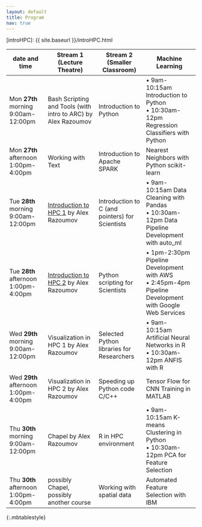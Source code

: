 ```yaml
---
layout: default
title: Program
nav: true
---
```


[introHPC]: {{ site.baseurl }}/introHPC.html

| date and time | Stream 1 (Lecture Theatre) | Stream 2 (Smaller Classroom) | Machine Learning |
| ------------- | --------------- | ----------------- | ----------------- |
| Mon **27th** morning 9:00am-12:00pm | Bash Scripting and Tools (with intro to ARC) by Alex Razoumov | Introduction to Python | • 9am-10:15am Introduction to Python <br> • 10:30am-12pm Regression Classifiers with Python  |
| Mon **27th** afternoon 1:00pm-4:00pm | Working with Text | Introduction to Apache SPARK | Nearest Neighbors with Python scikit-learn |
| Tue **28th** morning 9:00am-12:00pm | [Introduction to HPC 1](introHPC) by Alex Razoumov | Introduction to C (and pointers) for Scientists | • 9am-10:15am Data Cleaning with Pandas <br> • 10:30am-12pm Data Pipeline Development with auto_ml |
| Tue **28th** afternoon 1:00pm-4:00pm | [Introduction to HPC 2](introHPC) by Alex Razoumov | Python scripting for Scientists | • 1pm-2:30pm Pipeline Development with AWS <br> • 2:45pm-4pm Pipeline Development with Google Web Services |
| Wed **29th** morning 9:00am-12:00pm | Visualization in HPC 1 by Alex Razoumov | Selected Python libraries for Researchers | • 9am-10:15am Artificial Neural Networks in R <br> • 10:30am-12pm ANFIS with R |
| Wed **29th** afternoon 1:00pm-4:00pm | Visualization in HPC 2 by Alex Razoumov | Speeding up Python code C/C++ | Tensor Flow for CNN Training in MATLAB |
| Thu **30th** morning 9:00am-12:00pm | Chapel by Alex Razoumov | R in HPC environment | • 9am-10:15am K-means Clustering in Python <br> • 10:30am-12pm PCA for Feature Selection |
| Thu **30th** afternoon 1:00pm-4:00pm | possibly Chapel, possibly another course | Working with spatial data | Automated Feature Selection with IBM |
{:.mbtablestyle}

&nbsp;
